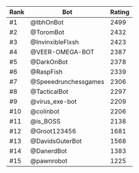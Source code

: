 Rank|Bot|Rating
---|---|---
#1|@tbhOnBot|2499
#2|@ToromBot|2432
#3|@InvinxibleFlxsh|2423
#4|@VEER-OMEGA-BOT|2387
#5|@DarkOnBot|2378
#6|@RaspFish|2339
#7|@Speeedrunchessgames|2306
#8|@TacticalBot|2297
#9|@virus_exe-bot|2209
#10|@colinbot|2206
#11|@is_BOSS|2138
#12|@Groot123456|1681
#13|@DavidsGuterBot|1568
#14|@DanerdBot|1383
#15|@pawnrobot|1225

